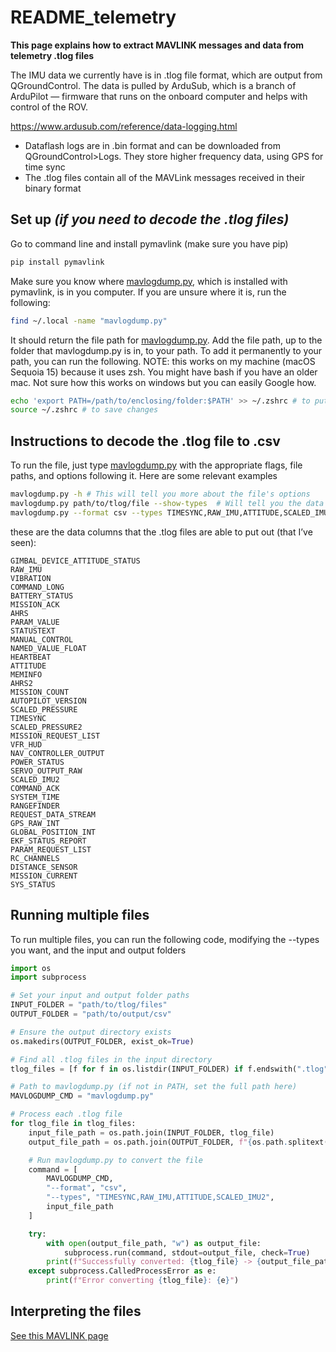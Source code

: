 # README_telemetry

**This page explains how to extract MAVLINK messages and data from telemetry .tlog files**

The IMU data we currently have is in .tlog file format, which are output from QGroundControl. The data is pulled by ArduSub, which is a branch of ArduPilot — firmware that runs on the onboard computer and helps with control of the ROV. 

https://www.ardusub.com/reference/data-logging.html

- Dataflash logs are in .bin format and can be downloaded from QGroundControl>Logs. They store higher frequency data, using GPS for time sync
- The .tlog files contain all of the MAVLink messages received in their binary format

## Set up *(if you need to decode the .tlog files)*

Go to command line and install pymavlink (make sure you have pip)

```bash
pip install pymavlink
```

Make sure you know where [mavlogdump.py](http://mavlogdump.py), which is installed with pymavlink, is in you computer. If you are unsure where it is, run the following:

```bash
find ~/.local -name "mavlogdump.py"
```

It should return the file path for [mavlogdump.py](http://mavlogdump.py). Add the file path, up to the folder that mavlogdump.py is in, to your path. To add it permanently to your path, you can run the following. NOTE: this works on my machine (macOS Sequoia 15) because it uses zsh. You might have bash if you have an older mac. Not sure how this works on windows but you can easily Google how. 

```bash
echo 'export PATH=/path/to/enclosing/folder:$PATH' >> ~/.zshrc # to put this in your terminal path file
source ~/.zshrc # to save changes
```

## Instructions to decode the .tlog file to .csv

To run the file, just type [mavlogdump.py](http://mavlogdump.py) with the appropriate flags, file paths, and options following it. Here are some relevant examples

```bash
mavlogdump.py -h # This will tell you more about the file's options
mavlogdump.py path/to/tlog/file --show-types  # Will tell you the data columns that the tlog file has
mavlogdump.py --format csv --types TIMESYNC,RAW_IMU,ATTITUDE,SCALED_IMU2,GPS_RAW_INT,GLOBAL_POSITION_INT,AHRS,AHRS2,RANGEFINDER,EKF_STATUS_REPORT,DISTANCE_SENSOR  path/to/file.tlog > output/path/file.csv #This will put out these types into an output .csv file  
```

these are the data columns that the .tlog files are able to put out (that I’ve seen):

```
GIMBAL_DEVICE_ATTITUDE_STATUS
RAW_IMU
VIBRATION
COMMAND_LONG
BATTERY_STATUS
MISSION_ACK
AHRS
PARAM_VALUE
STATUSTEXT
MANUAL_CONTROL
NAMED_VALUE_FLOAT
HEARTBEAT
ATTITUDE
MEMINFO
AHRS2
MISSION_COUNT
AUTOPILOT_VERSION
SCALED_PRESSURE
TIMESYNC
SCALED_PRESSURE2
MISSION_REQUEST_LIST
VFR_HUD
NAV_CONTROLLER_OUTPUT
POWER_STATUS
SERVO_OUTPUT_RAW
SCALED_IMU2
COMMAND_ACK
SYSTEM_TIME
RANGEFINDER
REQUEST_DATA_STREAM
GPS_RAW_INT
GLOBAL_POSITION_INT
EKF_STATUS_REPORT
PARAM_REQUEST_LIST
RC_CHANNELS
DISTANCE_SENSOR
MISSION_CURRENT
SYS_STATUS
```

## Running multiple files

To run multiple files, you can run the following code, modifying the --types you want, and the input and output folders
```python
import os
import subprocess

# Set your input and output folder paths
INPUT_FOLDER = "path/to/tlog/files"
OUTPUT_FOLDER = "path/to/output/csv"

# Ensure the output directory exists
os.makedirs(OUTPUT_FOLDER, exist_ok=True)

# Find all .tlog files in the input directory
tlog_files = [f for f in os.listdir(INPUT_FOLDER) if f.endswith(".tlog")]

# Path to mavlogdump.py (if not in PATH, set the full path here)
MAVLOGDUMP_CMD = "mavlogdump.py"

# Process each .tlog file
for tlog_file in tlog_files:
    input_file_path = os.path.join(INPUT_FOLDER, tlog_file)
    output_file_path = os.path.join(OUTPUT_FOLDER, f"{os.path.splitext(tlog_file)[0]}.csv")

    # Run mavlogdump.py to convert the file
    command = [
        MAVLOGDUMP_CMD,
        "--format", "csv",
        "--types", "TIMESYNC,RAW_IMU,ATTITUDE,SCALED_IMU2",
        input_file_path
    ]

    try:
        with open(output_file_path, "w") as output_file:
            subprocess.run(command, stdout=output_file, check=True)
        print(f"Successfully converted: {tlog_file} -> {output_file_path}")
    except subprocess.CalledProcessError as e:
        print(f"Error converting {tlog_file}: {e}")
```

## Interpreting the files
[See this MAVLINK page](https://mavlink.io/en/messages/common.html)
